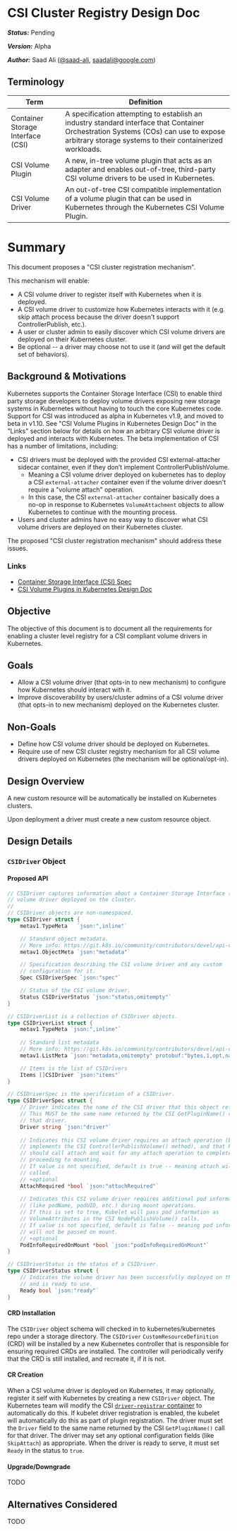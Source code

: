 # CSI Cluster Registry Design Doc

***Status:*** Pending

***Version:*** Alpha

***Author:*** Saad Ali ([@saad-ali](https://github.com/saad-ali), saadali@google.com)

## Terminology

Term | Definition
---|---
Container Storage Interface (CSI) | A specification attempting to establish an industry standard interface that Container Orchestration Systems (COs) can use to expose arbitrary storage systems to their containerized workloads.
CSI Volume Plugin | A new, in-tree volume plugin that acts as an adapter and enables out-of-tree, third-party CSI volume drivers to be used in Kubernetes.
CSI Volume Driver | An out-of-tree CSI compatible implementation of a volume plugin that can be used in Kubernetes through the Kubernetes CSI Volume Plugin.

# Summary

This document proposes a "CSI cluster registration mechanism".

This mechanism will enable:
* A CSI volume driver to register itself with Kubernetes when it is deployed.
* A CSI volume driver to customize how Kubernetes interacts with it (e.g. skip attach process because the driver doesn't support ControllerPublish, etc.).
* A user or cluster admin to easily discover which CSI volume drivers are deployed on their Kubernetes cluster.
* Be optional -- a driver may choose not to use it (and will get the default set of behaviors).


## Background & Motivations

Kubernetes supports the Container Storage Interface (CSI) to enable third party storage developers to deploy volume drivers exposing new storage systems in Kubernetes without having to touch the core Kubernetes code.
Support for CSI was introduced as alpha in Kubernetes v1.9, and moved to beta in v1.10.
See "CSI Volume Plugins in Kubernetes Design Doc" in the "Links" section below for details on how an arbitrary CSI volume driver is deployed and interacts with Kubernetes.
The beta implementation of CSI has a number of limitations, including:
* CSI drivers must be deployed with the provided CSI external-attacher sidecar container, even if they don’t implement ControllerPublishVolume.
  * Meaning a CSI volume driver deployed on kubernetes has to deploy a CSI `external-attacher` container even if the volume driver doesn't require a "volume attach" operation.
  * In this case, the CSI `external-attacher` container basically does a no-op in response to Kubernetes `VolumeAttachment` objects to allow Kubernetes to continue with the mounting process.
* Users and cluster admins have no easy way to discover what CSI volume drivers are deployed on their Kubernetes cluster.

The proposed "CSI cluster registration mechanism" should address these issues.

### Links

* [Container Storage Interface (CSI) Spec](https://github.com/container-storage-interface/spec/blob/master/spec.md)
* [CSI Volume Plugins in Kubernetes Design Doc](https://github.com/kubernetes/community/blob/master/contributors/design-proposals/storage/container-storage-interface.md)

## Objective

The objective of this document is to document all the requirements for enabling a cluster level registry for a CSI compliant volume drivers in Kubernetes.

## Goals

* Allow a CSI volume driver (that opts-in to new mechanism) to configure how Kubernetes should interact with it.
* Improve discoverability by users/cluster admins of a CSI volume driver (that opts-in to new mechanism) deployed on the Kubernetes cluster.

## Non-Goals

* Define how CSI volume driver should be deployed on Kubernetes.
* Require use of new CSI cluster registry mechanism for all CSI volume drivers deployed on Kubernetes (the mechanism will be optional/opt-in).

## Design Overview

A new custom resource will be automatically be installed on Kubernetes clusters.

Upon deployment a driver must create a new custom resource object.

## Design Details

### `CSIDriver` Object

#### Proposed API

```go
// CSIDriver captures information about a Container Storage Interface (CSI)
// volume driver deployed on the cluster.
//
// CSIDriver objects are non-namespaced.
type CSIDriver struct {
    metav1.TypeMeta   `json:",inline"`

	// Standard object metadata.
	// More info: https://git.k8s.io/community/contributors/devel/api-conventions.md#metadata
    metav1.ObjectMeta `json:"metadata"`

    // Specification describing the CSI volume driver and any custom
    // configuration for it.
	Spec CSIDriverSpec `json:"spec"`

	// Status of the CSI volume driver.
	Status CSIDriverStatus `json:"status,omitempty"`
}

// CSIDriverList is a collection of CSIDriver objects.
type CSIDriverList struct {
    metav1.TypeMeta `json:",inline"`
    
	// Standard list metadata
	// More info: https://git.k8s.io/community/contributors/devel/api-conventions.md#metadata
	metav1.ListMeta `json:"metadata,omitempty" protobuf:"bytes,1,opt,name=metadata"`

	// Items is the list of CSIDrivers
	Items []CSIDriver `json:"items"`
}

// CSIDriverSpec is the specification of a CSIDriver.
type CSIDriverSpec struct {
    // Driver indicates the name of the CSI driver that this object refers to.
    // This MUST be the same name returned by the CSI GetPluginName() call for
    // that driver.
    Driver string `json:"driver"`
    
    // Indicates this CSI volume driver requires an attach operation (because it
    // implements the CSI ControllerPublishVolume() method), and that Kubernetes
    // should call attach and wait for any attach operation to complete before
    // proceeding to mounting.
    // If value is not specified, default is true -- meaning attach will be
    // called.
    // +optional
    AttachRequired *bool `json:"attachRequired"`
    
    // Indicates this CSI volume driver requires additional pod information
    // (like podName, podUID, etc.) during mount operations.
    // If this is set to true, Kubelet will pass pod information as
    // VolumeAttributes in the CSI NodePublishVolume() calls.
    // If value is not specified, default is false -- meaning pod information
    // will not be passed on mount. 
    // +optional
    PodInfoRequiredOnMount *bool `json:"podInfoRequiredOnMount"`
}

// CSIDriverStatus is the status of a CSIDriver.
type CSIDriverStatus struct {
    // Indicates the volume driver has been successfully deployed on the cluster
    // and is ready to use.
	Ready bool `json:"ready"`
}

```

#### CRD Installation

The `CSIDriver` object schema will checked in to kubernetes/kubernetes repo under a storage directory.
The `CSIDriver` `CustomResourceDefinition` (CRD) will be installed by a new Kubernetes controller that is responsible for ensuring required CRDs are installed.
The controller will periodically verify that the CRD is still installed, and recreate it, if it is not.

#### CR Creation

When a CSI volume driver is deployed on Kubernetes, it may optionally, register it self with Kubernetes by creating a new `CSIDriver` object.
The Kubernetes team will modify the CSI [`driver-registrar` container](https://github.com/kubernetes-csi/driver-registrar) to automatically do this.
If kubelet driver registration is enabled, the kubelet will automatically do this as part of plugin registration.
The driver must set the `Driver` field to the same name returned by the CSI `GetPluginName()` call for that driver.
The driver may set any optional configuration fields (like `SkipAttach`) as appropriate.
When the driver is ready to serve, it must set `Ready` in the status to `true`.

#### Upgrade/Downgrade
TODO

## Alternatives Considered
TODO